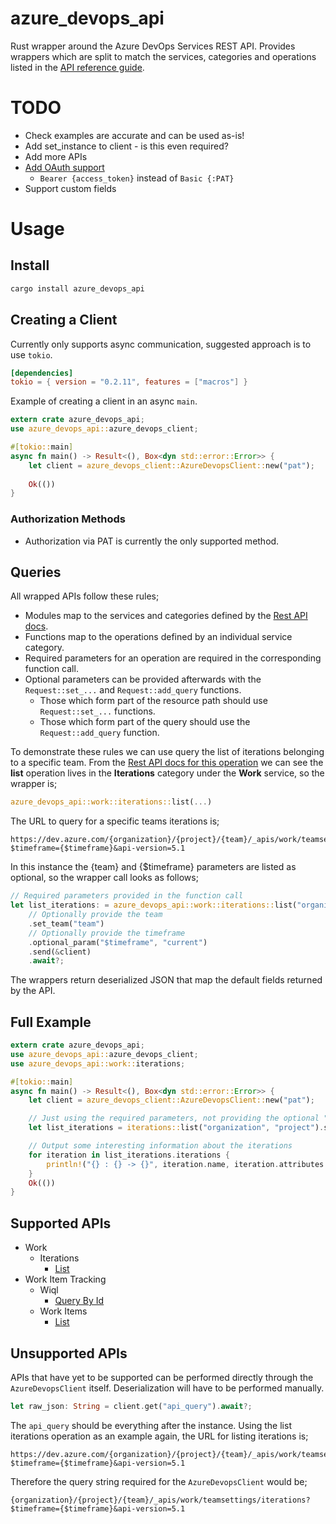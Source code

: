 # azure_devops_api
Rust wrapper around the Azure DevOps Services REST API. Provides wrappers which are split to match the services, categories and operations listed in the [API reference guide](https://docs.microsoft.com/en-us/rest/api/azure/devops/?view=azure-devops-rest-5.1).

# TODO
- Check examples are accurate and can be used as-is!
- Add set_instance to client - is this even required?
- Add more APIs
- [Add OAuth support](https://docs.microsoft.com/en-us/azure/devops/integrate/get-started/authentication/oauth?view=azure-devops)
  - `Bearer {access_token}` instead of `Basic {:PAT}`
- Support custom fields

# Usage
## Install

```rust
cargo install azure_devops_api
```

## Creating a Client
Currently only supports async communication, suggested approach is to use `tokio`.
```toml
[dependencies]
tokio = { version = "0.2.11", features = ["macros"] } 
```
Example of creating a client in an async `main`.
```rust
extern crate azure_devops_api;
use azure_devops_api::azure_devops_client;

#[tokio::main]
async fn main() -> Result<(), Box<dyn std::error::Error>> {
    let client = azure_devops_client::AzureDevopsClient::new("pat");
    
    Ok(())
}
```
### Authorization Methods
- Authorization via PAT is currently the only supported method.

## Queries
All wrapped APIs follow these rules;
- Modules map to the services and categories defined by the [Rest API docs](https://docs.microsoft.com/en-us/rest/api/azure/devops/?view=azure-devops-rest-5.1).
- Functions map to the operations defined by an individual service category.
- Required parameters for an operation are required in the corresponding function call.
- Optional parameters can be provided afterwards with the `Request::set_...` and `Request::add_query` functions.
  - Those which form part of the resource path should use `Request::set_...` functions.
  - Those which form part of the query should use the `Request::add_query` function.

To demonstrate these rules we can use query the list of iterations belonging to a specific team. From the [Rest API docs for this operation](https://docs.microsoft.com/en-us/rest/api/azure/devops/work/iterations/list?view=azure-devops-rest-5.1) we can see the **list** operation lives in the **Iterations** category under the **Work** service, so the wrapper is;
```rust
azure_devops_api::work::iterations::list(...)
```
The URL to query for a specific teams iterations is;
```
https://dev.azure.com/{organization}/{project}/{team}/_apis/work/teamsettings/iterations?$timeframe={$timeframe}&api-version=5.1
```
In this instance the {team} and {$timeframe} parameters are listed as optional, so the wrapper call looks as follows;
```rust
// Required parameters provided in the function call
let list_iterations: = azure_devops_api::work::iterations::list("organization", "project")
    // Optionally provide the team
    .set_team("team")
    // Optionally provide the timeframe
    .optional_param("$timeframe", "current")
    .send(&client)
    .await?;
```
The wrappers return deserialized JSON that map the default fields returned by the API.
## Full Example
```rust
extern crate azure_devops_api;
use azure_devops_api::azure_devops_client;
use azure_devops_api::work::iterations;

#[tokio::main]
async fn main() -> Result<(), Box<dyn std::error::Error>> {
    let client = azure_devops_client::AzureDevopsClient::new("pat");

    // Just using the required parameters, not providing the optional "team" and "timeframe" parameters
    let list_iterations = iterations::list("organization", "project").send(&client).await?;

    // Output some interesting information about the iterations
    for iteration in list_iterations.iterations {
        println!("{} : {} -> {}", iteration.name, iteration.attributes.start_date, iteration.attributes.finish_date);
    }
    Ok(())
}
```
## Supported APIs
- Work
  - Iterations
    - [List](https://docs.microsoft.com/en-us/rest/api/azure/devops/work/iterations/list?view=azure-devops-rest-5.1)
- Work Item Tracking
  - Wiql
    - [Query By Id](https://docs.microsoft.com/en-us/rest/api/azure/devops/wit/wiql/query%20by%20id?view=azure-devops-rest-5.1)
  - Work Items
    - [List](https://docs.microsoft.com/en-us/rest/api/azure/devops/wit/work%20items/list?view=azure-devops-rest-5.1)
## Unsupported APIs
APIs that have yet to be supported can be performed directly through the `AzureDevopsClient` itself. Deserialization will have to be performed manually.
```rust
let raw_json: String = client.get("api_query").await?;
```
The `api_query` should be everything after the instance. Using the list iterations operation as an example again, the URL for listing iterations is;
```
https://dev.azure.com/{organization}/{project}/{team}/_apis/work/teamsettings/iterations?$timeframe={$timeframe}&api-version=5.1
```
Therefore the query string required for the `AzureDevopsClient` would be;
```
{organization}/{project}/{team}/_apis/work/teamsettings/iterations?$timeframe={$timeframe}&api-version=5.1
```